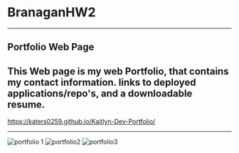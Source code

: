 # BranaganHW2
------
Portfolio Web Page
-----
This Web page is my web Portfolio, that contains my contact information. links to deployed applications/repo's, and a downloadable resume.
-----
https://katers0259.github.io/Kaitlyn-Dev-Portfolio/

-----
![portfolio 1](https://user-images.githubusercontent.com/69743567/104151256-c713d700-5399-11eb-9f32-d970949d0cfb.PNG)
![portfolio2](https://user-images.githubusercontent.com/69743567/104151257-c7ac6d80-5399-11eb-849f-94758eb1f319.PNG)
![portfolio3](https://user-images.githubusercontent.com/69743567/104151258-c7ac6d80-5399-11eb-8f54-586471808c71.PNG)


